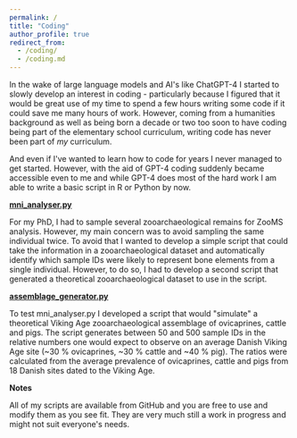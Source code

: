 ```yaml
---
permalink: /
title: "Coding"
author_profile: true
redirect_from: 
  - /coding/
  - /coding.md
---
```

In the wake of large language models and AI's like ChatGPT-4 I started to slowly develop an interest in coding - particularly because I figured that it would be great use of my time to spend a few hours writing some code if it could save me many hours of work. However, coming from a humanities background as well as being born a decade or two too soon to have coding being part of the elementary school curriculum, writing code has never been part of *my* curriculum. 

And even if I've wanted to learn how to code for years I never managed to get started. However, with the aid of GPT-4 coding suddenly became accessible even to me and while GPT-4 does most of the hard work I am able to write a basic script in R or Python by now. 

**[mni_analyser.py](https://github.com/jhj-proteomics/mni_analyser)**

For my PhD, I had to sample several zooarchaeological remains for ZooMS analysis. However, my main concern was to avoid sampling the same individual twice. To avoid that I wanted to develop a simple script that could take the information in a zooarchaeological dataset and automatically identify which sample IDs were likely to represent bone elements from a single individual. However, to do so, I had to develop a second script that generated a theoretical zooarchaeological dataset to use in the script. 

**[assemblage_generator.py](https://github.com/jhj-proteomics/assemblage_generator)**

To test mni_analyser.py I developed a script that would "simulate" a theoretical Viking Age zooarchaeological assemblage of ovicaprines, cattle and pigs. The script generates between 50 and 500 sample IDs in the relative numbers one would expect to observe on an average Danish Viking Age site (~30 % ovicaprines, ~30 % cattle and ~40 % pig). The ratios were calculated from the average prevalence of ovicaprines, cattle and pigs from 18 Danish sites dated to the Viking Age. 

**Notes**

All of my scripts are available from GitHub and you are free to use and modify them as you see fit. They are very much still a work in progress and might not suit everyone's needs. 

